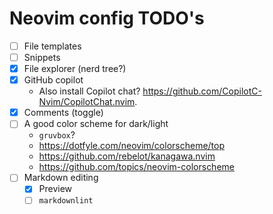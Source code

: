 # Neovim config TODO's

- [ ] File templates
- [ ] Snippets
- [x] File explorer (nerd tree?)
- [x] GitHub copilot
    - Also install Copilot chat? <https://github.com/CopilotC-Nvim/CopilotChat.nvim>.
- [x] Comments (toggle)
- [ ] A good color scheme for dark/light
    - `gruvbox`?
    - <https://dotfyle.com/neovim/colorscheme/top>
    - <https://github.com/rebelot/kanagawa.nvim>
    - <https://github.com/topics/neovim-colorscheme>
- [ ] Markdown editing
    - [x] Preview
    - [ ] `markdownlint`
